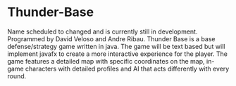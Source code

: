 # Thunder-Base
Name scheduled to changed and is currently still in development. Programmed by David Veloso and Andre Ribau. Thunder Base is a base defense/strategy game written in java. The game will be text based but will implement javafx to create a more interactive experience for the player. The game features a detailed map with specific coordinates on the map, in-game characters with detailed profiles and AI that acts differently with every round. 
